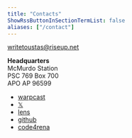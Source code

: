 ```yaml
---
title: "Contacts"
ShowRssButtonInSectionTermList: false
aliases: ["/contact"]
---
```


[writetoustas@riseup.net](mailto:writetoustas@riseup.net)

**Headquarters**  
McMurdo Station  
PSC 769 Box 700  
APO AP 96599  

- [warpcast](https://warpcast.com/ustas)
- [𝕏](https://x.com/ustas_eth)
- [lens](https://hey.xyz/u/ustas)
- [github](https://github.com/ustas-eth/)
- [code4rena](https://code4rena.com/@ustas)